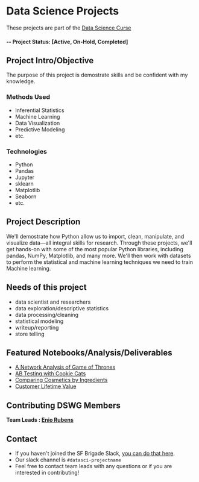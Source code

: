 # Data Science Projects
These projects are part of the [Data Science Curse](http://datacamp.com) 

#### -- Project Status: [Active, On-Hold, Completed]

## Project Intro/Objective
The purpose of this project is demostrate skills and be confident with my knowledge. 

### Methods Used
* Inferential Statistics
* Machine Learning
* Data Visualization
* Predictive Modeling
* etc.

### Technologies
* Python
* Pandas 
* Jupyter
* sklearn
* Matplotlib
* Seaborn
* etc. 

## Project Description
We'll demostrate how Python allow us to import, clean, manipulate, and visualize data—all integral skills for research. Through these projects, we'll get hands-on with some of the most popular Python libraries, including pandas, NumPy, Matplotlib, and many more. We'll then work with datasets to perform the statistical and machine learning techniques we need to train Machine learning. 

## Needs of this project

- data scientist and researchers
- data exploration/descriptive statistics
- data processing/cleaning
- statistical modeling
- writeup/reporting
- store telling


## Featured Notebooks/Analysis/Deliverables
* [A Network Analysis of Game of Thrones](https://github.com/eniorubens/enioRubens_dataScienceProjects/blob/main/A%20Network%20Analysis%20of%20Game%20of%20Thrones/A%20Network%20Analysis%20of%20Game%20of%20Thrones.ipynb)
* [AB Testing with Cookie Cats](https://github.com/eniorubens/enioRubens_dataScienceProjects/blob/main/AB%20Testing%20with%20Cookie%20Cats/B%20Testing%20with%20Cookie%20Cats.ipynb)
* [Comparing Cosmetics by Ingredients](https://github.com/eniorubens/enioRubens_dataScienceProjects/blob/main/Comparing%20Cosmetics%20by%20Ingredients/Comparing%20Cosmetics%20by%20Ingredients.ipynb)
* [Customer Lifetime Value](https://github.com/eniorubens/enioRubens_dataScienceProjects/blob/main/Customer%20Lifetime%20Value/Customer%20Lifetime%20Value.ipynb)


## Contributing DSWG Members

**Team Leads : [Enio Rubens](https://github.com/eniorubens)**

## Contact
* If you haven't joined the SF Brigade Slack, [you can do that here](http://c4sf.me/slack).  
* Our slack channel is `#datasci-projectname`
* Feel free to contact team leads with any questions or if you are interested in contributing!
